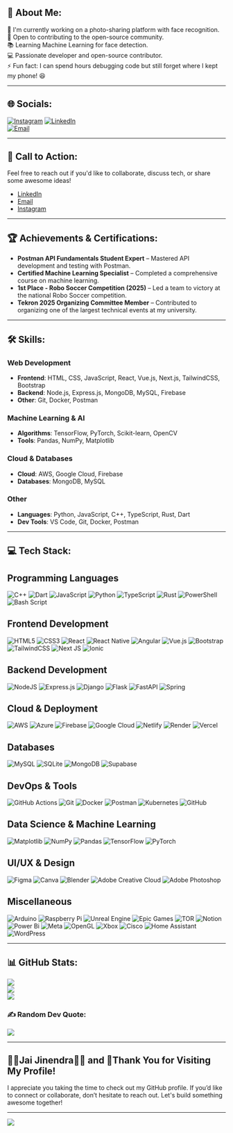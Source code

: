 ## 💫 About Me:
🚀 I'm currently working on a photo-sharing platform with face recognition.  
🤝 Open to contributing to the open-source community.  
📚 Learning Machine Learning for face detection.  
💻 Passionate developer and open-source contributor.  
⚡ Fun fact: I can spend hours debugging code but still forget where I kept my phone! 😆  

---

## 🌐 Socials:
[![Instagram](https://img.shields.io/badge/Instagram-%23E4405F.svg?logo=Instagram&logoColor=white)](https://www.instagram.com/harsh_hirawat/) 
[![LinkedIn](https://img.shields.io/badge/LinkedIn-%230077B5.svg?logo=linkedin&logoColor=white)](https://www.linkedin.com/in/harsh-hirawat-b657061b7/)  
[![Email](https://img.shields.io/badge/Email-D14836?logo=gmail&logoColor=white)](mailto:harsh@greenhacker.tech)  

---

## 🚀 Call to Action:
Feel free to reach out if you'd like to collaborate, discuss tech, or share some awesome ideas!  
- [LinkedIn](https://www.linkedin.com/in/harsh-hirawat-b657061b7/)  
- [Email](mailto:harsh@greenhacker.tech)  
- [Instagram](https://www.instagram.com/harsh_hirawat/)

---

## 🏆 Achievements & Certifications:
- **Postman API Fundamentals Student Expert** – Mastered API development and testing with Postman.
- **Certified Machine Learning Specialist** – Completed a comprehensive course on machine learning.
- **1st Place - Robo Soccer Competition (2025)** – Led a team to victory at the national Robo Soccer competition.
- **Tekron 2025 Organizing Committee Member** – Contributed to organizing one of the largest technical events at my university.
  
---

## 🛠️ Skills:
### **Web Development**  
- **Frontend**: HTML, CSS, JavaScript, React, Vue.js, Next.js, TailwindCSS, Bootstrap  
- **Backend**: Node.js, Express.js, MongoDB, MySQL, Firebase  
- **Other**: Git, Docker, Postman

### **Machine Learning & AI**  
- **Algorithms**: TensorFlow, PyTorch, Scikit-learn, OpenCV  
- **Tools**: Pandas, NumPy, Matplotlib

### **Cloud & Databases**  
- **Cloud**: AWS, Google Cloud, Firebase  
- **Databases**: MongoDB, MySQL  

### **Other**  
- **Languages**: Python, JavaScript, C++, TypeScript, Rust, Dart  
- **Dev Tools**: VS Code, Git, Docker, Postman

---

## 💻 Tech Stack:

## Programming Languages
 ![C++](https://img.shields.io/badge/c++-%2300599C.svg?style=for-the-badge&logo=c%2B%2B&logoColor=white)
 ![Dart](https://img.shields.io/badge/dart-%230175C2.svg?style=for-the-badge&logo=dart&logoColor=white)
 ![JavaScript](https://img.shields.io/badge/javascript-%23323330.svg?style=for-the-badge&logo=javascript&logoColor=%23F7DF1E)
 ![Python](https://img.shields.io/badge/python-3670A0?style=for-the-badge&logo=python&logoColor=ffdd54)
 ![TypeScript](https://img.shields.io/badge/typescript-%23007ACC.svg?style=for-the-badge&logo=typescript&logoColor=white)
 ![Rust](https://img.shields.io/badge/rust-%23000000.svg?style=for-the-badge&logo=rust&logoColor=white)
![PowerShell](https://img.shields.io/badge/PowerShell-%235391FE.svg?style=for-the-badge&logo=powershell&logoColor=white)
![Bash Script](https://img.shields.io/badge/bash_script-%23121011.svg?style=for-the-badge&logo=gnu-bash&logoColor=white)

## Frontend Development
![HTML5](https://img.shields.io/badge/html5-%23E34F26.svg?style=for-the-badge&logo=html5&logoColor=white)
 ![CSS3](https://img.shields.io/badge/css3-%231572B6.svg?style=for-the-badge&logo=css3&logoColor=white)
 ![React](https://img.shields.io/badge/react-%2320232a.svg?style=for-the-badge&logo=react&logoColor=%2361DAFB)
 ![React Native](https://img.shields.io/badge/react_native-%2320232a.svg?style=for-the-badge&logo=react&logoColor=%2361DAFB)
 ![Angular](https://img.shields.io/badge/angular-%23DD0031.svg?style=for-the-badge&logo=angular&logoColor=white)
 ![Vue.js](https://img.shields.io/badge/vue.js-%2335495e.svg?style=for-the-badge&logo=vuedotjs&logoColor=%234FC08D)
 ![Bootstrap](https://img.shields.io/badge/bootstrap-%238511FA.svg?style=for-the-badge&logo=bootstrap&logoColor=white)
 ![TailwindCSS](https://img.shields.io/badge/tailwindcss-%2338B2AC.svg?style=for-the-badge&logo=tailwind-css&logoColor=white)
 ![Next JS](https://img.shields.io/badge/Next-black?style=for-the-badge&logo=next.js&logoColor=white)
 ![Ionic](https://img.shields.io/badge/Ionic-%233880FF.svg?style=for-the-badge&logo=Ionic&logoColor=white)

## Backend Development
 ![NodeJS](https://img.shields.io/badge/node.js-6DA55F?style=for-the-badge&logo=node.js&logoColor=white)
 ![Express.js](https://img.shields.io/badge/express.js-%23404d59.svg?style=for-the-badge&logo=express&logoColor=%2361DAFB)
 ![Django](https://img.shields.io/badge/django-%23092E20.svg?style=for-the-badge&logo=django&logoColor=white)
 ![Flask](https://img.shields.io/badge/flask-%23000.svg?style=for-the-badge&logo=flask&logoColor=white)
 ![FastAPI](https://img.shields.io/badge/FastAPI-005571?style=for-the-badge&logo=fastapi)
 ![Spring](https://img.shields.io/badge/spring-%236DB33F.svg?style=for-the-badge&logo=spring&logoColor=white)

## Cloud & Deployment
 ![AWS](https://img.shields.io/badge/AWS-%23FF9900.svg?style=for-the-badge&logo=amazon-aws&logoColor=white)
 ![Azure](https://img.shields.io/badge/azure-%230072C6.svg?style=for-the-badge&logo=microsoftazure&logoColor=white)
 ![Firebase](https://img.shields.io/badge/firebase-%23039BE5.svg?style=for-the-badge&logo=firebase)
 ![Google Cloud](https://img.shields.io/badge/GoogleCloud-%234285F4.svg?style=for-the-badge&logo=google-cloud&logoColor=white)
 ![Netlify](https://img.shields.io/badge/netlify-%23000000.svg?style=for-the-badge&logo=netlify&logoColor=#00C7B7)
 ![Render](https://img.shields.io/badge/Render-%46E3B7.svg?style=for-the-badge&logo=render&logoColor=white)
 ![Vercel](https://img.shields.io/badge/vercel-%23000000.svg?style=for-the-badge&logo=vercel&logoColor=white)

## Databases
 ![MySQL](https://img.shields.io/badge/mysql-4479A1.svg?style=for-the-badge&logo=mysql&logoColor=white)
 ![SQLite](https://img.shields.io/badge/sqlite-%2307405e.svg?style=for-the-badge&logo=sqlite&logoColor=white)
 ![MongoDB](https://img.shields.io/badge/MongoDB-%234ea94b.svg?style=for-the-badge&logo=mongodb&logoColor=white)
 ![Supabase](https://img.shields.io/badge/Supabase-3ECF8E?style=for-the-badge&logo=supabase&logoColor=white)

## DevOps & Tools
 ![GitHub Actions](https://img.shields.io/badge/github%20actions-%232671E5.svg?style=for-the-badge&logo=githubactions&logoColor=white)
 ![Git](https://img.shields.io/badge/git-%23F05033.svg?style=for-the-badge&logo=git&logoColor=white)
 ![Docker](https://img.shields.io/badge/docker-%230db7ed.svg?style=for-the-badge&logo=docker&logoColor=white)
 ![Postman](https://img.shields.io/badge/Postman-FF6C37?style=for-the-badge&logo=postman&logoColor=white)
 ![Kubernetes](https://img.shields.io/badge/kubernetes-%23326ce5.svg?style=for-the-badge&logo=kubernetes&logoColor=white)
 ![GitHub](https://img.shields.io/badge/github-%23121011.svg?style=for-the-badge&logo=github&logoColor=white)

## Data Science & Machine Learning
 ![Matplotlib](https://img.shields.io/badge/Matplotlib-%23ffffff.svg?style=for-the-badge&logo=Matplotlib&logoColor=black)
 ![NumPy](https://img.shields.io/badge/numpy-%23013243.svg?style=for-the-badge&logo=numpy&logoColor=white)
 ![Pandas](https://img.shields.io/badge/pandas-%23150458.svg?style=for-the-badge&logo=pandas&logoColor=white)
 ![TensorFlow](https://img.shields.io/badge/TensorFlow-%23FF6F00.svg?style=for-the-badge&logo=TensorFlow&logoColor=white)
 ![PyTorch](https://img.shields.io/badge/PyTorch-%23EE4C2C.svg?style=for-the-badge&logo=PyTorch&logoColor=white)

## UI/UX & Design
 ![Figma](https://img.shields.io/badge/figma-%23F24E1E.svg?style=for-the-badge&logo=figma&logoColor=white)
 ![Canva](https://img.shields.io/badge/Canva-%2300C4CC.svg?style=for-the-badge&logo=Canva&logoColor=white)
 ![Blender](https://img.shields.io/badge/blender-%23F5792A.svg?style=for-the-badge&logo=blender&logoColor=white)
 ![Adobe Creative Cloud](https://img.shields.io/badge/Adobe%20Creative%20Cloud-DA1F26.svg?style=for-the-badge&logo=Adobe%20Creative%20Cloud&logoColor=white)
 ![Adobe Photoshop](https://img.shields.io/badge/adobe%20photoshop-%2331A8FF.svg?style=for-the-badge&logo=adobe%20photoshop&logoColor=white)

## Miscellaneous
 ![Arduino](https://img.shields.io/badge/-Arduino-00979D?style=for-the-badge&logo=Arduino&logoColor=white)
 ![Raspberry Pi](https://img.shields.io/badge/-Raspberry_Pi-C51A4A?style=for-the-badge&logo=Raspberry-Pi)
 ![Unreal Engine](https://img.shields.io/badge/unrealengine-%23313131.svg?style=for-the-badge&logo=unrealengine&logoColor=white)
 ![Epic Games](https://img.shields.io/badge/epicgames-%23313131.svg?style=for-the-badge&logo=epicgames&logoColor=white)
 ![TOR](https://img.shields.io/badge/tor-%237E4798.svg?style=for-the-badge&logo=tor-project&logoColor=white)
 ![Notion](https://img.shields.io/badge/Notion-%23000000.svg?style=for-the-badge&logo=notion&logoColor=white)
 ![Power Bi](https://img.shields.io/badge/power_bi-F2C811?style=for-the-badge&logo=powerbi&logoColor=black)
 ![Meta](https://img.shields.io/badge/Meta-%230467DF.svg?style=for-the-badge&logo=Meta&logoColor=white)
 ![OpenGL](https://img.shields.io/badge/OpenGL-white?logo=OpenGL&style=for-the-badge)
 ![Xbox](https://img.shields.io/badge/xbox-%23107C10.svg?style=for-the-badge&logo=xbox&logoColor=white)
 ![Cisco](https://img.shields.io/badge/cisco-%23049fd9.svg?style=for-the-badge&logo=cisco&logoColor=black)
 ![Home Assistant](https://img.shields.io/badge/home%20assistant-%2341BDF5.svg?style=for-the-badge&logo=home-assistant&logoColor=white)
 ![WordPress](https://img.shields.io/badge/WordPress-%23117AC9.svg?style=for-the-badge&logo=WordPress&logoColor=white)
  
---

## 📊 GitHub Stats:
![](https://github-readme-stats.vercel.app/api?username=GreenHacker420&theme=dark&hide_border=false&include_all_commits=false&count_private=false)  
![](https://nirzak-streak-stats.vercel.app/?user=GreenHacker420&theme=dark&hide_border=false)  
![](https://github-readme-stats.vercel.app/api/top-langs/?username=GreenHacker420&theme=dark&hide_border=false&include_all_commits=false&count_private=false&layout=compact)  

### ✍️ Random Dev Quote:
![](https://quotes-github-readme.vercel.app/api?type=horizontal&theme=radical)  

---

## **🙏🙏Jai Jinendra🙏🙏** and 🙏Thank You for Visiting My Profile!
I appreciate you taking the time to check out my GitHub profile. If you’d like to connect or collaborate, don’t hesitate to reach out. Let's build something awesome together!

---
[![](https://visitcount.itsvg.in/api?id=GreenHacker420&icon=0&color=0)](https://visitcount.itsvg.in)


<!-- Created with ❤️ by Harsh Hirawat -->
